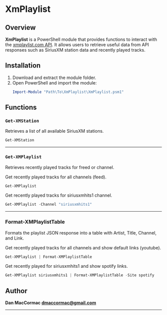
# XmPlaylist

## Overview

**XmPlaylist** is a PowerShell module that provides functions to interact with the [xmplaylist.com API](https://xmplaylist.com/api/documentation). It allows users to retrieve useful data from API responses such as SiriusXM station data and recently played tracks.

## Installation

1. Download and extract the module folder.
2. Open PowerShell and import the module:
   ```powershell
   Import-Module "Path\To\XmPlaylist\XmPlaylist.psm1"
   ```


## Functions

### `Get-XMStation`
Retrieves a list of all available SiriusXM stations.

```powershell
Get-XMStation
```

---

### `Get-XMPlaylist`
Retrieves recently played tracks for freed or channel.

Get recently played tracks for all channels (feed).
```powershell
Get-XMPlaylist 
```

Get recently played tracks for siriusxmhits1 channel.
```powershell
Get-XMPlaylist -Channel "siriusxmhits1"
```

---

### Format-XMPlaylistTable

Formats the playlist JSON response into a table with Artist, Title, Channel, and Link.

Get recently played tracks for all channels and show default links (youtube).
```powershell
Get-XMPlaylist | Format-XMPlaylistTable
```

Get recently played for siriusxmhits1 and show spotify links.
```powershell
Get-XMPlaylist siriusxmhits1 | Format-XMPlaylistTable -Site spotify
```

## Author
**Dan MacCormac <dmaccormac@gmail.com>**

---